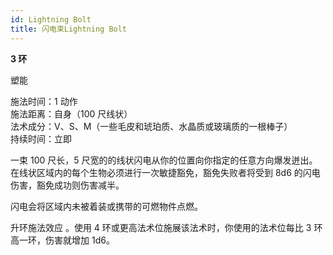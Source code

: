 ```yaml
---
id: Lightning Bolt
title: 闪电束Lightning Bolt
---
```


**3 环**

塑能

施法时间：1 动作  
施法距离：自身（100 尺线状）  
法术成分：V、S、M（一些毛皮和琥珀质、水晶质或玻璃质的一根棒子）  
持续时间：立即

一束 100 尺长，5 尺宽的的线状闪电从你的位置向你指定的任意方向爆发迸出。在线状区域内的每个生物必须进行一次敏捷豁免，豁免失败者将受到 8d6 的闪电伤害，豁免成功则伤害减半。

闪电会将区域内未被着装或携带的可燃物件点燃。

升环施法效应
。使用 4 环或更高法术位施展该法术时，你使用的法术位每比 3 环高一环，伤害就增加 1d6。

